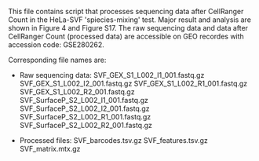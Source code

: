 This file contains script that processes sequencing data after CellRanger Count in the HeLa-SVF 'spiecies-mixing' test. 
Major result and analysis are shown in Figure 4 and Figure S17. 
The raw sequencing data and data after CellRanger Count (processed data) are accessible on GEO recordes with accession code: GSE280262. 

Corresponding file names are: 

- Raw sequencing data:
  SVF_GEX_S1_L002_I1_001.fastq.gz	SVF_GEX_S1_L002_I2_001.fastq.gz	SVF_GEX_S1_L002_R1_001.fastq.gz	SVF_GEX_S1_L002_R2_001.fastq.gz
  SVF_SurfaceP_S2_L002_I1_001.fastq.gz	SVF_SurfaceP_S2_L002_I2_001.fastq.gz	SVF_SurfaceP_S2_L002_R1_001.fastq.gz	SVF_SurfaceP_S2_L002_R2_001.fastq.gz
  
- Processed files:
  SVF_barcodes.tsv.gz	SVF_features.tsv.gz	SVF_matrix.mtx.gz
		
